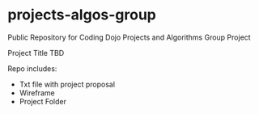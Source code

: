 # projects-algos-group
Public Repository for Coding Dojo Projects and Algorithms Group Project

Project Title TBD

Repo includes:
- Txt file with project proposal
- Wireframe
- Project Folder
